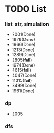 # TODO List

### list, str, simulation
- 2001(Done)
- 1979(Done)
- 1966(Done)
- 1213(Done)
- 1289(Done)
- 2805(**fail**)
- 1974(Done)
- 4615(**fail**)
- 4047(Done)
- 11315(**fail**)
- 3499(Done)
- 1961(Done)

### dp
- 2005

### dfs